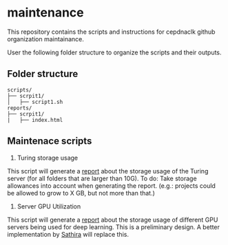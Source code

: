 # maintenance
This repository contains the scripts and instructions for cepdnaclk github organization maintainance.

User the following folder structure to organize the scripts and their outputs.

## Folder structure
```
scripts/
├── scrpit1/
│   ├── script1.sh
reports/
├── scrpit1/
|   ├── index.html
```

## Maintenace scripts

1. Turing storage usage

This script will generate a [report](https://cepdnaclk.github.io/maintenance/reports/turing-storage-usage/) about the storage usage of the Turing server (for all folders that are larger than 10G).
To do: Take storage allowances into account when generating the report. (e.g.: projects could be allowed to grow to X GB, but not more than that.)


1. Server GPU Utilization

This script will generate a [report](https://cepdnaclk.github.io/maintenance/reports/server-gpu-util/plots/) about the storage usage of different GPU servers being used for deep learning. This is a preliminary design. A better implementation by [Sathira](https://people.ce.pdn.ac.lk/students/e17/331/) will replace this.